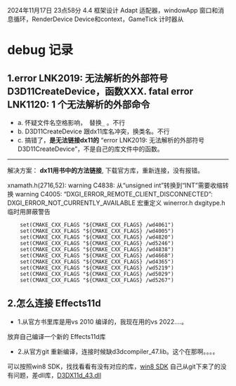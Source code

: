 2024年11月17日 23点58分
4.4 框架设计 Adapt 适配器，windowApp 窗口和消息循环，RenderDevice Device和context，GameTick 计时器从

# debug 记录
## 1.error LNK2019: 无法解析的外部符号 D3D11CreateDevice，函数XXX. fatal error LNK1120: 1 个无法解析的外部命令
- a. 怀疑文件名空格影响，` `替换`_` 。不行
- b. D3D11CreateDevice 跟dx11库名冲突，换类名。不行
- c. 搞错了，**是无法链接dx11的** “error LNK2019: 无法解析的外部符号 D3D11CreateDevice”，不是自己的库文件中的函数。
---
解决方案：
**dx11用书中的方法链接**, 下载官方库，重新连接，没有报错。

xnamath.h(2716,52): warning C4838: 从“unsigned int”转换到“INT”需要收缩转换
warning C4005: “DXGI_ERROR_REMOTE_CLIENT_DISCONNECTED”: DXGI_ERROR_NOT_CURRENTLY_AVAILABLE 宏重定义 
winerror.h  dxgitype.h
临时用屏蔽警告
```
    set(CMAKE_CXX_FLAGS "${CMAKE_CXX_FLAGS} /wd4061")
    set(CMAKE_CXX_FLAGS "${CMAKE_CXX_FLAGS} /wd4005")
    set(CMAKE_CXX_FLAGS "${CMAKE_CXX_FLAGS} /wd4820")
    set(CMAKE_CXX_FLAGS "${CMAKE_CXX_FLAGS} /wd5246")
    set(CMAKE_CXX_FLAGS "${CMAKE_CXX_FLAGS} /wd4838")
    set(CMAKE_CXX_FLAGS "${CMAKE_CXX_FLAGS} /wd4668")
    set(CMAKE_CXX_FLAGS "${CMAKE_CXX_FLAGS} /wd4365")
    set(CMAKE_CXX_FLAGS "${CMAKE_CXX_FLAGS} /wd5219")
    set(CMAKE_CXX_FLAGS "${CMAKE_CXX_FLAGS} /wd5029")
    set(CMAKE_CXX_FLAGS "${CMAKE_CXX_FLAGS} /wd5267")
```

## 2.怎么连接 Effects11d
- 1.从官方书里库是用vs 2010 编译的，我现在用的vs 2022....。

放弃自己编译一个新的 Effects11d库

- 2.从官方git 重新编译，连接时候缺d3dcompiler_47.lib。这个在那啊。。。。

可以按照win8 SDK，找找看看有没有对应的库，[win8 SDK](https://developer.microsoft.com/zh-cn/windows/downloads/sdk-archive/)
自己从git下来了的没有问题，差dll库，[D3DX11d_43.dll](https://www.dllme.com/dll/files/d3dx11d_43/688b1c137f53d1c0b88fdda2942402ed/download) 
